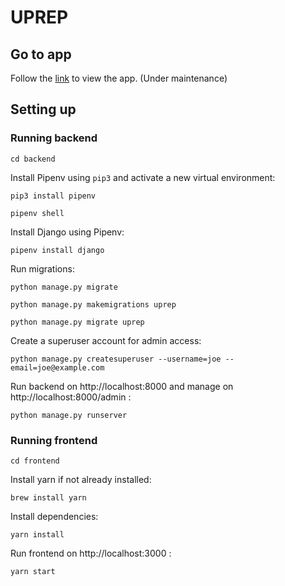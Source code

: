 # UPREP

## Go to app

Follow the [link](https://sonybean20.github.io/uprep/index.html) to view the app. (Under maintenance)

## Setting up

### Running backend
`cd backend`

Install Pipenv using `pip3` and activate a new virtual environment:

`pip3 install pipenv`

`pipenv shell`


Install Django using Pipenv:

`pipenv install django`

Run migrations:

`python manage.py migrate`

`python manage.py makemigrations uprep`

`python manage.py migrate uprep`

Create a superuser account for admin access:

`python manage.py createsuperuser --username=joe --email=joe@example.com`

Run backend on http://localhost:8000 and manage on http://localhost:8000/admin :

`python manage.py runserver`

### Running frontend
`cd frontend`

Install yarn if not already installed:

`brew install yarn`

Install dependencies:

`yarn install`

Run frontend on http://localhost:3000 :

`yarn start`
